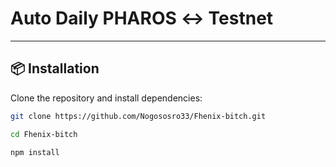 # Auto Daily PHAROS ↔ Testnet

---

## 📦 Installation
Clone the repository and install dependencies:

```bash
git clone https://github.com/Nogososro33/Fhenix-bitch.git
```
```bash
cd Fhenix-bitch
```
```bash
npm install
```

